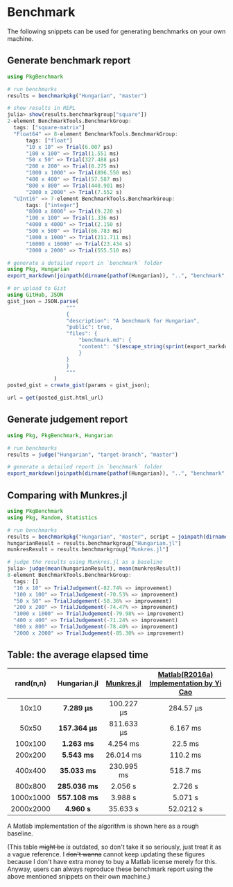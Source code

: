# Benchmark
The following snippets can be used for generating benchmarks on your own machine.

## Generate benchmark report
```julia
using PkgBenchmark

# run benchmarks
results = benchmarkpkg("Hungarian", "master")

# show results in REPL
julia> show(results.benchmarkgroup["square"])
2-element BenchmarkTools.BenchmarkGroup:
  tags: ["square-matrix"]
  "Float64" => 8-element BenchmarkTools.BenchmarkGroup:
	  tags: ["float"]
	  "10 x 10" => Trial(6.007 μs)
	  "100 x 100" => Trial(1.551 ms)
	  "50 x 50" => Trial(327.488 μs)
	  "200 x 200" => Trial(8.275 ms)
	  "1000 x 1000" => Trial(896.550 ms)
	  "400 x 400" => Trial(57.587 ms)
	  "800 x 800" => Trial(440.901 ms)
	  "2000 x 2000" => Trial(7.552 s)
  "UInt16" => 7-element BenchmarkTools.BenchmarkGroup:
	  tags: ["integer"]
	  "8000 x 8000" => Trial(9.220 s)
	  "100 x 100" => Trial(1.336 ms)
	  "4000 x 4000" => Trial(2.150 s)
	  "500 x 500" => Trial(66.783 ms)
	  "1000 x 1000" => Trial(211.711 ms)
	  "16000 x 16000" => Trial(23.434 s)
	  "2000 x 2000" => Trial(555.510 ms)

# generate a detailed report in `benchmark` folder
using Pkg, Hungarian
export_markdown(joinpath(dirname(pathof(Hungarian)), "..", "benchmark", "benchmark.md"), results)

# or upload to Gist
using GitHub, JSON
gist_json = JSON.parse(
                   """
                   {
                   "description": "A benchmark for Hungarian",
                   "public": true,
                   "files": {
                       "benchmark.md": {
                       "content": "$(escape_string(sprint(export_markdown, results)))"
                       }
                   }
                   }
                   """
               )
posted_gist = create_gist(params = gist_json);

url = get(posted_gist.html_url)
```

## Generate judgement report
```julia
using Pkg, PkgBenchmark, Hungarian

# run benchmarks
results = judge("Hungarian", "target-branch", "master")

# generate a detailed report in `benchmark` folder
export_markdown(joinpath(dirname(pathof(Hungarian)), "..", "benchmark", "judgement.md"), results)

```


## Comparing with Munkres.jl
```julia
using PkgBenchmark
using Pkg, Random, Statistics

# run benchmarks
results = benchmarkpkg("Hungarian", "master", script = joinpath(dirname(pathof(Hungarian)), "..", "benchmark", "vsMunkres.jl"))
hungarianResult = results.benchmarkgroup["Hungarian.jl"]
munkresResult = results.benchmarkgroup["Munkres.jl"]

# judge the results using Munkres.jl as a baseline
julia> judge(mean(hungarianResult), mean(munkresResult))
8-element BenchmarkTools.BenchmarkGroup:
  tags: []
  "10 x 10" => TrialJudgement(-82.74% => improvement)
  "100 x 100" => TrialJudgement(-70.53% => improvement)
  "50 x 50" => TrialJudgement(-58.36% => improvement)
  "200 x 200" => TrialJudgement(-74.47% => improvement)
  "1000 x 1000" => TrialJudgement(-79.98% => improvement)
  "400 x 400" => TrialJudgement(-71.24% => improvement)
  "800 x 800" => TrialJudgement(-78.40% => improvement)
  "2000 x 2000" => TrialJudgement(-85.30% => improvement)
```

## Table: the average elapsed time
| rand(n,n)  | Hungarian.jl| [Munkres.jl](https://github.com/FugroRoames/Munkres.jl) |  [Matlab(R2016a) Implementation by Yi Cao](http://cn.mathworks.com/matlabcentral/fileexchange/20652-hungarian-algorithm-for-linear-assignment-problems--v2-3-)|
|:-:|:-:|:-:|:-:|
| 10x10 | **7.289 μs**  | 100.227 μs   | 284.57 μs |
| 50x50 | **157.364 μs**  | 811.633 μs  | 6.167 ms |
| 100x100|**1.263 ms** | 4.254 ms   | 22.5 ms |
| 200x200|**5.543 ms**  | 26.014 ms   | 110.2 ms |
| 400x400|**35.033 ms** | 230.995 ms   | 518.7 ms|
| 800x800|**285.036 ms**   | 2.056 s  | 2.726 s |
| 1000x1000| **557.108 ms**| 3.988 s  | 5.071 s |
| 2000x2000| **4.960 s**| 35.633 s | 52.0212 s |

A Matlab implementation of the algorithm is shown here as a rough baseline.

(This table ~~might be~~ *is* outdated, so don't take it so seriously, just treat it as a vague reference.
I ~~don't wanna~~ cannot keep updating these figures because I don't have extra money to buy a Matlab license merely for this. Anyway, users can always reproduce these benchmark report using the above mentioned snippets on their own machine.)
